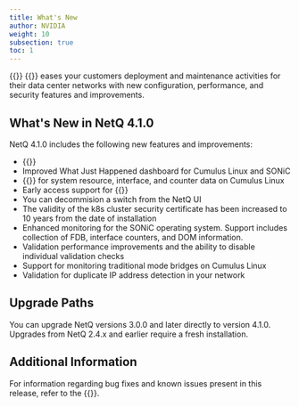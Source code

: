 ```yaml
---
title: What's New
author: NVIDIA
weight: 10
subsection: true
toc: 1
---
```


{{<product>}} {{<version>}} eases your customers deployment and maintenance activities for their data center networks with new configuration, performance, and security features and improvements.

<!-- vale off -->
## What's New in NetQ 4.1.0
<!-- vale on -->

NetQ 4.1.0 includes the following new features and improvements:

- {{<link title="Flow Analysis" text="Flow trace and analysis support for Cumulus Linux fabrics">}}
- Improved What Just Happened dashboard for Cumulus Linux and SONiC
- {{<link title="gNMI Streaming" text="gNMI telemetry streaming">}} for system resource, interface, and counter data on Cumulus Linux
- Early access support for {{<link title="gNMI Streaming#collect-wjh-data-using-gnmi" text="gNMI collection of What Just Happened data on SONiC">}}
- You can decommision a switch from the NetQ UI
- The validity of the k8s cluster security certificate has been increased to 10 years from the date of installation
- Enhanced monitoring for the SONiC operating system. Support includes collection of FDB, interface counters, and DOM information.
- Validation performance improvements and the ability to disable individual validation checks
- Support for monitoring traditional mode bridges on Cumulus Linux
- Validation for duplicate IP address detection in your network

## Upgrade Paths

You can upgrade NetQ versions 3.0.0 and later directly to version 4.1.0. Upgrades from NetQ 2.4.x and earlier require a fresh installation.

## Additional Information

For information regarding bug fixes and known issues present in this release, refer to the {{<link title="NVIDIA Cumulus NetQ 4.1 Release Notes" text="release notes">}}.
